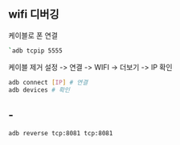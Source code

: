 ## wifi 디버깅

케이블로 폰 연결
```sh
`adb tcpip 5555
```
케이블 제거
설정 -> 연결 -> WIFI -> 더보기 -> IP 확인
```sh
adb connect [IP] # 연결
adb devices # 확인
```

## -
```sh
adb reverse tcp:8081 tcp:8081
```
